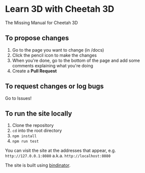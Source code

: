 # Learn 3D with Cheetah 3D
 The Missing Manual for Cheetah 3D

## To propose changes

1. Go to the page you want to change (in /docs)
2. Click the pencil icon to make the changes
3. When you're done, go to the bottom of the page and add some comments explaining what you're doing
4. Create a **Pull Request**

## To request changes or log bugs

Go to Issues!

## To run the site locally

1. Clone the repository
2. `cd` into the root directory
3. `npm install`
4. `npm run test`

You can visit the site at the addresses that appear, e.g. `http://127.0.0.1:8080`
a.k.a. `http://localhost:8080`

The site is built using [bindinator](https://bindinator.com).
